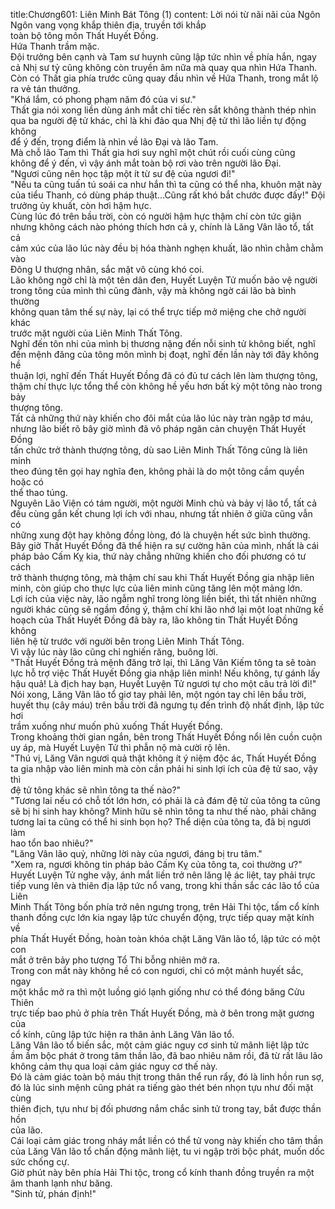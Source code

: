 title:Chương601: Liên Minh Bát Tông (1)
content:
Lời nói từ nãi nãi của Ngôn Ngôn vang vọng khắp thiên địa, truyền tới khắp<br>toàn bộ tông môn Thất Huyết Đồng.<br>Hứa Thanh trầm mặc.<br>Đội trưởng bên cạnh và Tam sư huynh cũng lập tức nhìn về phía hắn, ngay<br>cả Nhị sư tỷ cũng không còn truyền âm nữa mà quay qua nhìn Hứa Thanh.<br>Còn có Thất gia phía trước cũng quay đầu nhìn về Hứa Thanh, trong mắt lộ<br>ra vẻ tán thưởng.<br>"Khá lắm, có phong phạm năm đó của vi sư."<br>Thất gia nói xong liền dùng ánh mắt chỉ tiếc rèn sắt không thành thép nhìn<br>qua ba người đệ tử khác, chỉ là khi đảo qua Nhị đệ tử thì lão liền tự động không<br>để ý đến, trọng điểm là nhìn về lão Đại và lão Tam.<br>Mà chỗ lão Tam thì Thất gia hơi suy nghĩ một chút rồi cuối cùng cũng<br>không để ý đến, vì vậy ánh mắt toàn bộ rơi vào trên người lão Đại.<br>"Ngươi cũng nên học tập một ít từ sư đệ của ngươi đi!"<br>"Nếu ta cũng tuấn tú soái ca như hắn thì ta cũng có thể nha, khuôn mặt này<br>của tiểu Thanh, có dùng pháp thuật...Cũng rất khó bắt chước được đấy!" Đội<br>trưởng ủy khuất, còn hơi hậm hực.<br>Cùng lúc đó trên bầu trời, còn có người hậm hực thậm chí còn tức giận<br>nhưng không cách nào phóng thích hơn cả y, chính là Lăng Vân lão tổ, tất cả<br>cảm xúc của lão lúc này đều bị hóa thành nghẹn khuất, lão nhìn chằm chằm vào<br>Đông U thượng nhân, sắc mặt vô cùng khó coi.<br>Lão không ngờ chỉ là một tên dân đen, Huyết Luyện Tử muốn bảo vệ người<br>trong tông của mình thì cũng đành, vậy mà không ngờ cái lão bà bình thường<br>không quan tâm thế sự này, lại có thể trực tiếp mở miệng che chở người khác<br>trước mặt người của Liên Minh Thất Tông.<br>Nghĩ đến tôn nhi của mình bị thương nặng đến nỗi sinh tử không biết, nghĩ<br>đến mệnh đăng của tông môn mình bị đoạt, nghĩ đến lần này tới đây không hề<br>thuận lợi, nghĩ đến Thất Huyết Đồng đã có đủ tư cách lên làm thượng tông,<br>thậm chí thực lực tổng thể còn không hề yếu hơn bất kỳ một tông nào trong bảy<br>thượng tông.<br>Tất cả những thứ này khiến cho đôi mắt của lão lúc này tràn ngập tơ máu,<br>nhưng lão biết rõ bây giờ mình đã vô pháp ngăn cản chuyện Thất Huyết Đồng<br>tấn chức trở thành thượng tông, dù sao Liên Minh Thất Tông cũng là liên minh<br>theo đúng tên gọi hay nghĩa đen, không phải là do một tông cầm quyền hoặc có<br>thể thao túng.<br>Nguyên Lão Viện có tám người, một người Minh chủ và bảy vị lão tổ, tất cả<br>đều cùng gắn kết chung lợi ích với nhau, nhưng tất nhiên ở giữa cũng vẫn có<br>những xung đột hay không đồng lòng, đó là chuyện hết sức bình thường.<br>Bây giờ Thất Huyết Đồng đã thể hiện ra sự cường hãn của mình, nhất là cái<br>pháp bảo Cấm Kỵ kia, thứ này chẳng những khiến cho đối phương có tư cách<br>trở thành thượng tông, mà thậm chí sau khi Thất Huyết Đồng gia nhập liên<br>minh, còn giúp cho thực lực của liên minh cũng tăng lên một mảng lớn.<br>Lợi ích của việc này, lão ngẫm nghĩ trong lòng liền biết, thì tất nhiên những<br>người khác cũng sẽ ngầm đồng ý, thậm chí khi lão nhớ lại một loạt những kế<br>hoạch của Thất Huyết Đồng đã bày ra, lão không tin Thất Huyết Đồng không<br>liên hệ từ trước với người bên trong Liên Minh Thất Tông.<br>Vì vậy lúc này lão cũng chỉ nghiến răng, buông lời.<br>"Thất Huyết Đồng trả mệnh đăng trở lại, thì Lăng Vân Kiếm tông ta sẽ toàn<br>lực hỗ trợ việc Thất Huyết Đồng gia nhập liên minh! Nếu không, tự gánh lấy<br>hậu quả! Là địch hay bạn, Huyết Luyện Tử ngươi tự cho một câu trả lời đi!"<br>Nói xong, Lăng Vân lão tổ giơ tay phải lên, một ngón tay chỉ lên bầu trời,<br>huyết thụ (cây máu) trên bầu trời đã ngưng tụ đến trình độ nhất định, lập tức hơi<br>trầm xuống như muốn phủ xuống Thất Huyết Đồng.<br>Trong khoảng thời gian ngắn, bên trong Thất Huyết Đồng nổi lên cuồn cuộn<br>uy áp, mà Huyết Luyện Tử thì phẫn nộ mà cười rộ lên.<br>"Thú vị, Lăng Vân ngươi quả thật không ít ý niệm độc ác, Thất Huyết Đồng<br>ta gia nhập vào liên minh mà còn cần phải hi sinh lợi ích của đệ tử sao, vậy thì<br>đệ tử tông khác sẽ nhìn tông ta thế nào?"<br>"Tương lai nếu có chỗ tốt lớn hơn, có phải là cả đám đệ tử của tông ta cũng<br>sẽ bị hi sinh hay không? Minh hữu sẽ nhìn tông ta như thế nào, phải chăng<br>tương lai ta cũng có thể hi sinh bọn họ? Thể diện của tông ta, đã bị ngươi làm<br>hao tổn bao nhiêu?"<br>"Lăng Vân lão quỷ, những lời này của ngươi, đáng bị tru tâm."<br>"Xem ra, ngươi không tin pháp bảo Cấm Kỵ của tông ta, coi thường ư?"<br>Huyết Luyện Tử nghe vậy, ánh mắt liền trở nên lăng lệ ác liệt, tay phải trực<br>tiếp vung lên và thiên địa lập tức nổ vang, trong khi thần sắc các lão tổ của Liên<br>Minh Thất Tông bốn phía trở nên ngưng trọng, trên Hải Thi tộc, tấm cổ kính<br>thanh đồng cực lớn kia ngay lập tức chuyển động, trực tiếp quay mặt kính về<br>phía Thất Huyết Đồng, hoàn toàn khóa chặt Lăng Vân lão tổ, lập tức có một con<br>mắt ở trên bảy pho tượng Tổ Thi bỗng nhiên mở ra.<br>Trong con mắt này không hề có con ngươi, chỉ có một mảnh huyết sắc, ngay<br>một khắc mở ra thì một luồng gió lạnh giống như có thể đóng băng Cửu Thiên<br>trực tiếp bao phủ ở phía trên Thất Huyết Đồng, mà ở bên trong mặt gương của<br>cổ kính, cũng lập tức hiện ra thân ảnh Lăng Vân lão tổ.<br>Lăng Vân lão tổ biến sắc, một cảm giác nguy cơ sinh tử mãnh liệt lập tức<br>ầm ầm bộc phát ở trong tâm thần lão, đã bao nhiêu năm rồi, đã từ rất lâu lão<br>không cảm thụ qua loại cảm giác nguy cơ thế này.<br>Đó là cảm giác toàn bộ máu thịt trong thân thể run rẩy, đó là linh hồn run sợ,<br>đó là lúc sinh mệnh cũng phát ra tiếng gào thét bén nhọn tựu như đối mặt cùng<br>thiên địch, tựu như bị đối phương nắm chắc sinh tử trong tay, bắt được thần hồn<br>của lão.<br>Cái loại cảm giác trong nháy mắt liền có thể tử vong này khiến cho tâm thần<br>của Lăng Vân lão tổ chấn động mãnh liệt, tu vi ngập trời bộc phát, muốn dốc<br>sức chống cự.<br>Giờ phút này bên phía Hải Thi tộc, trong cổ kính thanh đồng truyền ra một<br>âm thanh lạnh như băng.<br>"Sinh tử, phán định!"